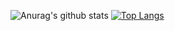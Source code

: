  

![Anurag's github stats](https://github-readme-stats.vercel.app/api?username=jeeyoun-kang&show_icons=true&theme=outrun) [![Top Langs](https://github-readme-stats.vercel.app/api/top-langs/?username=jeeyoun-kang&layout=compact&theme=outrun)](https://github.com/metleeha) 
